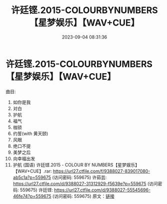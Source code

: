 ﻿---
title: 许廷铿.2015-COLOURBYNUMBERS【星梦娱乐】【WAV+CUE】
date: 2023-09-04 08:31:36
categories: WAV车载音乐、镜像
tags: 华语中文
---
# 许廷铿.2015-COLOURBYNUMBERS【星梦娱乐】【WAV+CUE】

曲目:
01. 如你是我
02. 对白
03. 护航
04. 福气
05. 枷锁
06. 约誓(with 黄天颐)
07. 风眼
08. 绝口不提
09. 美梦之后
10. 向幸福出发
11. 护航 (国语)
许廷铿.2015 - COLOUR BY NUMBERS【星梦娱乐】【WAV+CUE】.rar: https://url27.ctfile.com/f/9388027-839017080-ab5c1a?p=559675
(访问密码: 559675)
许茹芸: https://url27.ctfile.com/d/9388027-31312929-f5639e?p=559675
(访问密码: 559675)
许廷铿: https://url27.ctfile.com/d/9388027-55545696-46fe74?p=559675
(访问密码: 559675)
原文：[链接](https://blog.sina.com.cn/s/blog_1647c7e76010313bu.html)